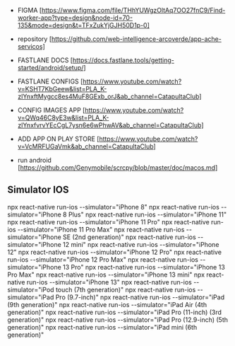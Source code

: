 - FIGMA [https://www.figma.com/file/THhYUWgzOltAq7OO27fnC9/Find-worker-app?type=design&node-id=70-135&mode=design&t=TFxZukYjGJH50D1p-0]

- repository [https://github.com/web-intelligence-arcoverde/app-ache-servicos]
- FASTLANE DOCS [https://docs.fastlane.tools/getting-started/android/setup/]
- FASTLANE CONFIGS [https://www.youtube.com/watch?v=KSHT7KbGeew&list=PLA_K-zlYnxftMygcc8es4MuF8GExb_orJ&ab_channel=CatapultaClub]

- CONFIG IMAGES APP [https://www.youtube.com/watch?v=QWq46C8yE3w&list=PLA_K-zlYnxfvrvYEcCgL7ysn6e6wPhwAV&ab_channel=CatapultaClub]

- ADD APP ON PLAY STORE [https://www.youtube.com/watch?v=VcMRFUGaVmk&ab_channel=CatapultaClub]

- run android [https://github.com/Genymobile/scrcpy/blob/master/doc/macos.md]

## Simulator IOS
npx react-native run-ios --simulator="iPhone 8"
npx react-native run-ios --simulator="iPhone 8 Plus"
npx react-native run-ios --simulator="iPhone 11"
npx react-native run-ios --simulator="iPhone 11 Pro"
npx react-native run-ios --simulator="iPhone 11 Pro Max"
npx react-native run-ios --simulator="iPhone SE (2nd generation)"
npx react-native run-ios --simulator="iPhone 12 mini"
npx react-native run-ios --simulator="iPhone 12"
npx react-native run-ios --simulator="iPhone 12 Pro"
npx react-native run-ios --simulator="iPhone 12 Pro Max"
npx react-native run-ios --simulator="iPhone 13 Pro"
npx react-native run-ios --simulator="iPhone 13 Pro Max"
npx react-native run-ios --simulator="iPhone 13 mini"
npx react-native run-ios --simulator="iPhone 13"
npx react-native run-ios --simulator="iPod touch (7th generation)"
npx react-native run-ios --simulator="iPad Pro (9.7-inch)"
npx react-native run-ios --simulator="iPad (9th generation)"
npx react-native run-ios --simulator="iPad Air (4th generation)"
npx react-native run-ios --simulator="iPad Pro (11-inch) (3rd generation)"
npx react-native run-ios --simulator="iPad Pro (12.9-inch) (5th generation)"
npx react-native run-ios --simulator="iPad mini (6th generation)"